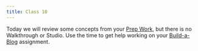 ```yaml
---
title: Class 10
---
```


Today we will review some concepts from your [Prep Work](../class10-prep), but there is no Walkthrough or Studio. Use the time to get help working on your [Build-a-Blog](../../assignments/build-a-blog) assignment.
